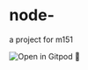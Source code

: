# node-

a project for m151


![Open in Gitpod 🚀](https://gitpod.io/#prebuild/https://github.com/3n3a-school/node-press)
